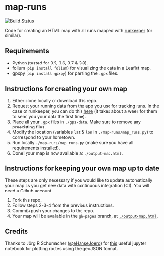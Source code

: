 # map-runs

[![Build Status](https://github.com/benjasanchez/map-runs/actions/workflows/github-actions.yml/badge.svg)](https://github.com/BenjaSanchez/map-runs/actions/workflows/github-actions.yml)

Code for creating an HTML map with all runs mapped with [runkeeper](http://runkeeper.com) (or similar).

## Requirements

* Python (tested for 3.5, 3.6, 3.7 & 3.8).
* folium (`pip install folium`) for visualizing the data in a Leaflet map.
* gpxpy (`pip install gpxpy`) for parsing the `.gpx` files.

## Instructions for creating your own map

1. Either clone locally or download this repo.
2. Request your running data from the app you use for tracking runs. In the case of runkeeper, you can do this [here](https://runkeeper.com/exportData) (it takes about a week for them to send you your data the first time).
3. Place all your `.gpx` files in `./gps-data`. Make sure to remove any preexisting files.
4. Modify the location (variables `lat` & `lon` in `./map-runs/map_runs.py`) to correspond to your hometown.
5. Run locally `./map-runs/map_runs.py` (make sure you have all requirements installed).
6. Done! your map is now available at `./output-map.html`.

## Instructions for keeping your own map up to date

These steps are only necessary if you would like to update automatically your map as you get new data with continuous integration (CI). You will need a Github account.

1. Fork this repo.
2. Follow steps 2-3-4 from the previous instructions.
3. Commit+push your changes to the repo.
4. Your map will be available in the `gh-pages` branch, at [`./output-map.html`](https://benjasanchez.github.io/map-runs/output-map.html).

## Credits

Thanks to Jörg R Schumacher ([@eHanseJoerg](https://github.com/eHanseJoerg)) for [this](https://nbviewer.jupyter.org/github/eHanseJoerg/folium/blob/master/examples/Highlight_Function.ipynb) useful jupyter notebook for plotting routes using the geoJSON format.
